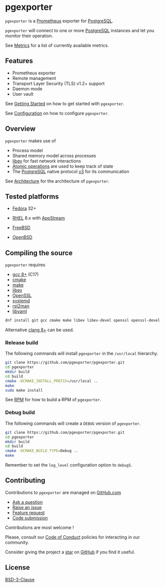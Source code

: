 # pgexporter

`pgexporter` is a [Prometheus](https://prometheus.io/) exporter for [PostgreSQL](https://www.postgresql.org).

`pgexporter` will connect to one or more [PostgreSQL](https://www.postgresql.org) instances and let you monitor
their operation.

See [Metrics](https://pgexporter.github.io/metrics.html) for a list of currently available metrics.

## Features

* Prometheus exporter
* Remote management
* Transport Layer Security (TLS) v1.2+ support
* Daemon mode
* User vault

See [Getting Started](./doc/GETTING_STARTED.md) on how to get started with `pgexporter`.

See [Configuration](./doc/CONFIGURATION.md) on how to configure `pgexporter`.

## Overview

`pgexporter` makes use of

* Process model
* Shared memory model across processes
* [libev](http://software.schmorp.de/pkg/libev.html) for fast network interactions
* [Atomic operations](https://en.cppreference.com/w/c/atomic) are used to keep track of state
* The [PostgreSQL](https://www.postgresql.org) native protocol
  [v3](https://www.postgresql.org/docs/11/protocol-message-formats.html) for its communication

See [Architecture](./doc/ARCHITECTURE.md) for the architecture of `pgexporter`.

## Tested platforms

* [Fedora](https://getfedora.org/) 32+
* [RHEL](https://www.redhat.com/en/technologies/linux-platforms/enterprise-linux) 8.x with
  [AppStream](https://access.redhat.com/documentation/en-us/red_hat_enterprise_linux/8/html/installing_managing_and_removing_user-space_components/using-appstream_using-appstream)

* [FreeBSD](https://www.freebsd.org/)
* [OpenBSD](http://www.openbsd.org/)

## Compiling the source

`pgexporter` requires

* [gcc 8+](https://gcc.gnu.org) (C17)
* [cmake](https://cmake.org)
* [make](https://www.gnu.org/software/make/)
* [libev](http://software.schmorp.de/pkg/libev.html)
* [OpenSSL](http://www.openssl.org/)
* [systemd](https://www.freedesktop.org/wiki/Software/systemd/)
* [rst2man](https://docutils.sourceforge.io/)
* [libyaml](https://pyyaml.org/wiki/LibYAML)

```sh
dnf install git gcc cmake make libev libev-devel openssl openssl-devel systemd systemd-devel python3-docutils libyaml libyaml-devel
```

Alternative [clang 8+](https://clang.llvm.org/) can be used.

### Release build

The following commands will install `pgexporter` in the `/usr/local` hierarchy.

```sh
git clone https://github.com/pgexporter/pgexporter.git
cd pgexporter
mkdir build
cd build
cmake -DCMAKE_INSTALL_PREFIX=/usr/local ..
make
sudo make install
```

See [RPM](./doc/RPM.md) for how to build a RPM of `pgexporter`.

### Debug build

The following commands will create a `DEBUG` version of `pgexporter`.

```sh
git clone https://github.com/pgexporter/pgexporter.git
cd pgexporter
mkdir build
cd build
cmake -DCMAKE_BUILD_TYPE=Debug ..
make
```

Remember to set the `log_level` configuration option to `debug5`.

## Contributing

Contributions to `pgexporter` are managed on [GitHub.com](https://github.com/pgexporter/pgexporter/)

* [Ask a question](https://github.com/pgexporter/pgexporter/discussions)
* [Raise an issue](https://github.com/pgexporter/pgexporter/issues)
* [Feature request](https://github.com/pgexporter/pgexporter/issues)
* [Code submission](https://github.com/pgexporter/pgexporter/pulls)

Contributions are most welcome !

Please, consult our [Code of Conduct](./CODE_OF_CONDUCT.md) policies for interacting in our
community.

Consider giving the project a [star](https://github.com/pgexporter/pgexporter/stargazers) on
[GitHub](https://github.com/pgexporter/pgexporter/) if you find it useful.

## License

[BSD-3-Clause](https://opensource.org/licenses/BSD-3-Clause)
